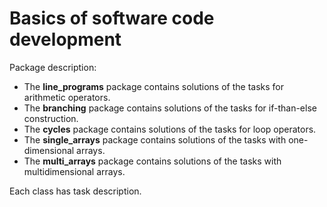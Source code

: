 # Basics of software code development
Package description:
- The **line_programs** package contains solutions of the tasks for arithmetic operators.
- The **branching** package contains solutions of the tasks for if-than-else construction.
- The **cycles** package contains solutions of the tasks for loop operators.
- The **single_arrays** package contains solutions of the tasks with one-dimensional arrays.
- The **multi_arrays** package contains solutions of the tasks with multidimensional arrays.

Each class has task description.
